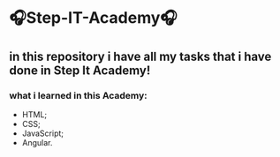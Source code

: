 # 🎧Step-IT-Academy🎧
## in this repository i have all my tasks that i have done in Step It Academy!
### what i learned in this Academy:
- HTML;
- CSS;
- JavaScript;
- Angular.
